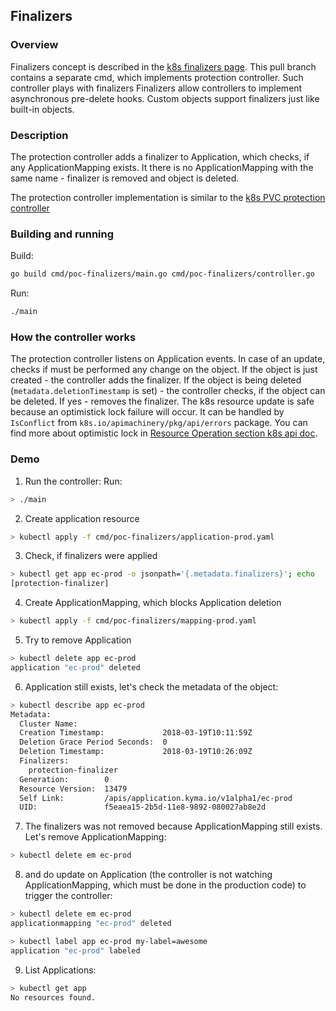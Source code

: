 ## Finalizers

### Overview

Finalizers concept is described in the [k8s finalizers page](https://kubernetes.io/docs/tasks/access-kubernetes-api/extend-api-custom-resource-definitions/#finalizers). This pull branch contains a separate cmd, which implements protection controller. Such controller plays with finalizers
Finalizers allow controllers to implement asynchronous pre-delete hooks. Custom objects support finalizers just like built-in objects.

### Description

The protection controller adds a finalizer to Application, which checks, if any ApplicationMapping exists. It there is no ApplicationMapping with the same name - finalizer is removed and object is deleted.

The protection controller implementation is similar to the [k8s PVC protection controller](https://github.com/kubernetes/kubernetes/blob/f4472b1a92877ed4b1576e7e44496b0de7a8efe2/pkg/controller/volume/pvcprotection/pvc_protection_controller.go) 

### Building and running

Build:
```bash
go build cmd/poc-finalizers/main.go cmd/poc-finalizers/controller.go 
```

Run:
```bash
./main
```

### How the controller works

The protection controller listens on Application events. In case of an update, checks if must be performed any change on the object. If the object is just created - the controller adds the finalizer. If the object is being deleted (`metadata.deletionTimestamp` is set) - the controller checks, if the object can be deleted. If yes - removes the finalizer. The k8s resource update is safe because an optimistick lock failure will occur. It can be handled by `IsConflict` from `k8s.io/apimachinery/pkg/api/errors` package. You can find more about optimistic lock in [Resource Operation section k8s api doc](https://kubernetes.io/docs/reference/generated/kubernetes-api/v1.10/#resource-operations). 

### Demo

1. Run the controller:
Run:
```bash
> ./main
```

2. Create application resource
```bash
> kubectl apply -f cmd/poc-finalizers/application-prod.yaml
```

3. Check, if finalizers were applied
```bash
> kubectl get app ec-prod -o jsonpath='{.metadata.finalizers}'; echo
[protection-finalizer]
```

4. Create ApplicationMapping, which blocks Application deletion
```bash
> kubectl apply -f cmd/poc-finalizers/mapping-prod.yaml 
```

5. Try to remove Application
```bash
> kubectl delete app ec-prod
application "ec-prod" deleted
```

6. Application still exists, let's check the metadata of the object:
```bash
> kubectl describe app ec-prod
Metadata:
  Cluster Name:                   
  Creation Timestamp:             2018-03-19T10:11:59Z
  Deletion Grace Period Seconds:  0
  Deletion Timestamp:             2018-03-19T10:26:09Z
  Finalizers:
    protection-finalizer
  Generation:        0
  Resource Version:  13479
  Self Link:         /apis/application.kyma.io/v1alpha1/ec-prod
  UID:               f5eaea15-2b5d-11e8-9892-080027ab8e2d
```

7. The finalizers was not removed because ApplicationMapping still exists. Let's remove ApplicationMapping:
```bash
> kubectl delete em ec-prod
```

8. and do update on Application (the controller is not watching ApplicationMapping, which must be done in the production code) to trigger the controller:
```bash
> kubectl delete em ec-prod
applicationmapping "ec-prod" deleted

> kubectl label app ec-prod my-label=awesome
application "ec-prod" labeled
```

9. List Applications:
```bash
> kubectl get app
No resources found.
```
